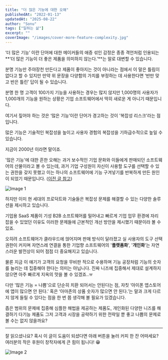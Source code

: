 ```yaml
---
title: "더 많은 기능에 대한 오해"
publishedAt: "2022-01-13"
updatedAt: "2025-08-22"
author: "Sonu"
tags: ["일하는 삶"]
excerpt: ""
coverImage: "/images/cover-more-feature-complexity.jpg"
---
```



‘더 많은 기능’ 이란 단어에 대한 메이커들의 애증 섞인 감정은 종종 격언처럼 인용되는 **‘더 많은 기능이 더 좋은 제품을 의미하지 않는다.’**는 말로 대변할 수 있습니다. 


분명 기능만 주야장천 만든다고 제품이 좋아지는 것이 아니라는 점에서 이 말은 틀림이 없다고 할 수 있지만 만약 위 문장을 다양함의 가치를 부정하는 데 사용한다면 ‘반만 맞고 반은 틀린’ 답이 될 수 있습니다. 


분명 한 명 고객이 100가지 기능을 사용하는 경우는 많지 않지만 1,000명의 사용자가 1,000개의 기능을 원하는 상황은 기업 소프트웨어에서 딱히 새로운 게 아니기 때문입니다.


여기서 짚어야 하는 것은 ‘많은 기능’이란 단어가 경고하는 것이 '복잡성 리스크'라는 점입니다.


많은 기능은 기술적인 복잡성을 높이고 사용자 경험의 복잡성을 기하급수적으로 높일 수 있습니다.





지금이 2000년 이라면 말이죠.


'많은 기능'에 대한 흔한 오해는 과거 보수적인 기업 문화와 이들에게 판매되던 소프트웨어의 산물이라고 볼 수 있는데, 과거 기업 구성원이 자신이 사용할 도구를 선택할 수 있는 권한을 갖지 못했고 이는 하나의 소프트웨어에 기능 구겨넣기를 반복하게 만든 원인이 되었기 때문입니다. ([이전 글 참고](https://sonujung.com/the-consumerization-of-enterprise-software))

![Image 1](/images/more-feature-complexity-img-1.png)


하지만 이미 현 세대의 프로덕트와 기술들은 복잡성 문제를 해결할 수 있는 다양한 솔루션을 제시하고 있습니다. 


기업용 SaaS 제품이 기성 B2B 소프트웨어를 밀어내고 빠르게 기업 업무 환경에 자리 잡을 수 있었던 이유도 이러한 문제들에 근본적인 개선 방안을 제시했기 때문이라 볼 수 있죠.


오히려 소프트웨어가 클라우드에 얹어지며 판매 방식이 달라졌고 실 사용자의 도구 선택 권한이 커지며 자연스레 연결을 통한 기업향 소프트웨어의 '**플랫폼화**', '**개인화**'는 자연스러운 발전상이 되어 점점 더 중요해지고 있습니다.





물론 지금 이 얘기가 고객의 요청을 무비판 적으로 수용하며 기능 공장처럼 기능의 숫자를 늘리는 데 집중해야 한다는 의미는 아닙니다. 진짜 니즈에 집중해서 제대로 설계하지 않으면 아주 빠르게 지옥의 맛을 볼 수 있겠죠..ㅠ


다만 '많은 기능 = 나쁨'으로 단순히 치환 되어서는 안된다는 점, 자칫 ‘아이폰 앱스토어에 앱이 많으면 안 된다.’ 혹은 ‘아마존의 상품 숫자가 많으면 안 된다.’는 말과 크게 다르지 않게 들릴 수 있다는 점을 한 번 쯤 생각해 볼 필요가 있겠습니다.


좁은 범위의 문제에 집중해 심플한 해법을 제공하는 제품도, 개인화된 다양한 니즈를 해결하기 다기능 제품도 그저 고객과 시장을 공략하기 위한 전략일 뿐 좋고 나쁨의 문제로 볼 수는 없지 않을까요?


---


잘 읽으셨나요? 혹시 이 글이 도움이 되셨다면 아래 버튼을 눌러 커피 한 잔 어떠세요? 여러분의 작은 후원이 창작자에게 큰 힘이 됩니다! 😁

![Image 2](/images/more-feature-complexity-img-2.png)

